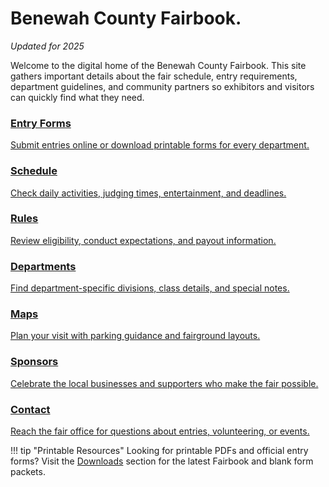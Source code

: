 # Benewah County Fairbook.

*Updated for 2025*

Welcome to the digital home of the Benewah County Fairbook. This site gathers important details about the fair schedule, entry requirements, department guidelines, and community partners so exhibitors and visitors can quickly find what they need.

<div class="card-grid">
  <a class="card" href="forms/">
    <h3>Entry Forms</h3>
    <p>Submit entries online or download printable forms for every department.</p>
  </a>
  <a class="card" href="schedule/">
    <h3>Schedule</h3>
    <p>Check daily activities, judging times, entertainment, and deadlines.</p>
  </a>
  <a class="card" href="rules/">
    <h3>Rules</h3>
    <p>Review eligibility, conduct expectations, and payout information.</p>
  </a>
  <a class="card" href="departments/">
    <h3>Departments</h3>
    <p>Find department-specific divisions, class details, and special notes.</p>
  </a>
  <a class="card" href="maps/">
    <h3>Maps</h3>
    <p>Plan your visit with parking guidance and fairground layouts.</p>
  </a>
  <a class="card" href="sponsors/">
    <h3>Sponsors</h3>
    <p>Celebrate the local businesses and supporters who make the fair possible.</p>
  </a>
  <a class="card" href="contact/">
    <h3>Contact</h3>
    <p>Reach the fair office for questions about entries, volunteering, or events.</p>
  </a>
</div>

!!! tip "Printable Resources"
    Looking for printable PDFs and official entry forms? Visit the [Downloads](downloads/) section for the latest Fairbook and blank form packets.
